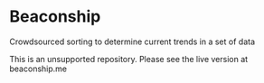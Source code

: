 # Beaconship
Crowdsourced sorting to determine current trends in a set of data

This is an unsupported repository. Please see the live version at beaconship.me

